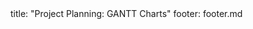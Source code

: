 <frontmatter>
title: "Project Planning: GANTT Charts"
footer: footer.md
</frontmatter>

<include src="navbar.md" boilerplate />

<include src="unit-inPage-asFlat.md" boilerplate />